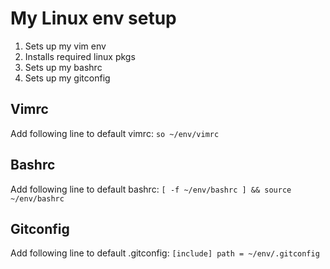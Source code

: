 # My Linux env setup

1. Sets up my vim env
2. Installs required linux pkgs
3. Sets up my bashrc
3. Sets up my gitconfig

## Vimrc
Add following line to default vimrc:
`so ~/env/vimrc`

## Bashrc
Add following line to default bashrc:
`[ -f ~/env/bashrc ] && source ~/env/bashrc`

## Gitconfig
Add following line to default .gitconfig:
`
[include]
	path = ~/env/.gitconfig
`

